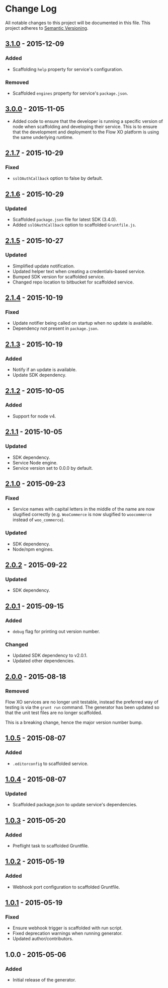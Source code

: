 # Change Log
All notable changes to this project will be documented in this file.
This project adheres to [Semantic Versioning](http://semver.org/).

## [3.1.0] - 2015-12-09
### Added
- Scaffolding `help` property for service's configuration.

### Removed
- Scaffolded `engines` property for service's `package.json`.

## [3.0.0] - 2015-11-05
- Added code to ensure that the developer is running a specific version of node when scaffolding and developing their service. This is to ensure that the development and deployment to the Flow XO platform is using the same underlying runtime.

## [2.1.7] - 2015-10-29
### Fixed
- `sslOAuthCallback` option to false by default.

## [2.1.6] - 2015-10-29
### Updated
- Scaffolded `package.json` file for latest SDK (3.4.0).
- Added `sslOAuthCallback` option to scaffolded `Gruntfile.js`.

## [2.1.5] - 2015-10-27
### Updated
- Simplified update notification.
- Updated helper text when creating a credentials-based service.
- Bumped SDK version for scaffolded service.
- Changed repo location to bitbucket for scaffolded service.

## [2.1.4] - 2015-10-19
### Fixed
- Update notifier being called on startup when no update is available.
- Dependency not present in `package.json`.

## [2.1.3] - 2015-10-19
### Added
- Notify if an update is available.
- Update SDK dependency.

## [2.1.2] - 2015-10-05
### Added
- Support for node v4.

## [2.1.1] - 2015-10-05
### Updated
- SDK dependency.
- Service Node engine.
- Service version set to 0.0.0 by default.

## [2.1.0] - 2015-09-23
### Fixed
- Service names with capital letters in the middle of the name are now slugified correctly (e.g. `WooCommerce` is now slugified to `woocommerce` instead of `woo_commerce`).

### Updated
- SDK dependency.
- Node/npm engines.

## [2.0.2] - 2015-09-22
### Updated
- SDK dependency.

## [2.0.1] - 2015-09-15
### Added
- `debug` flag for printing out version number.

### Changed
- Updated SDK dependency to v2.0.1.
- Updated other dependencies.

## [2.0.0] - 2015-08-18
### Removed
Flow XO services are no longer unit testable, instead the preferred way of testing is via the `grunt run` command. The generator has been updated so that the unit test files are no longer scaffolded.

This is a breaking change, hence the major version number bump.

## [1.0.5] - 2015-08-07
### Added
- `.editorconfig` to scaffolded service.

## [1.0.4] - 2015-08-07
### Updated
- Scaffolded package.json to update service's dependencies.

## [1.0.3] - 2015-05-20
### Added
- Preflight task to scaffolded Gruntfile.

## [1.0.2] - 2015-05-19
### Added
- Webhook port configuration to scaffolded Gruntfile.

## [1.0.1] - 2015-05-19
### Fixed
- Ensure webhook trigger is scaffolded with run script.
- Fixed deprecation warnings when running generator.
- Updated author/contributors.

## 1.0.0 - 2015-05-06
### Added
- Initial release of the generator.

[3.1.0]: https://github.com/flowxo/generator-flowxo/compare/v3.0.0...v3.1.0
[3.0.0]: https://github.com/flowxo/generator-flowxo/compare/v2.1.7...v3.0.0
[2.1.7]: https://github.com/flowxo/generator-flowxo/compare/v2.1.6...v2.1.7
[2.1.6]: https://github.com/flowxo/generator-flowxo/compare/v2.1.5...v2.1.6
[2.1.5]: https://github.com/flowxo/generator-flowxo/compare/v2.1.4...v2.1.5
[2.1.4]: https://github.com/flowxo/generator-flowxo/compare/v2.1.3...v2.1.4
[2.1.3]: https://github.com/flowxo/generator-flowxo/compare/v2.1.2...v2.1.3
[2.1.2]: https://github.com/flowxo/generator-flowxo/compare/v2.1.1...v2.1.2
[2.1.1]: https://github.com/flowxo/generator-flowxo/compare/v2.1.0...v2.1.1
[2.1.0]: https://github.com/flowxo/generator-flowxo/compare/v2.0.2...v2.1.0
[2.0.2]: https://github.com/flowxo/generator-flowxo/compare/v2.0.1...v2.0.2
[2.0.1]: https://github.com/flowxo/generator-flowxo/compare/v2.0.0...v2.0.1
[2.0.0]: https://github.com/flowxo/generator-flowxo/compare/v1.0.5...v2.0.0
[1.0.5]: https://github.com/flowxo/generator-flowxo/compare/v1.0.4...v1.0.5
[1.0.4]: https://github.com/flowxo/generator-flowxo/compare/v1.0.3...v1.0.4
[1.0.3]: https://github.com/flowxo/generator-flowxo/compare/v1.0.2...v1.0.3
[1.0.2]: https://github.com/flowxo/generator-flowxo/compare/v1.0.1...v1.0.2
[1.0.1]: https://github.com/flowxo/generator-flowxo/compare/v1.0.0...v1.0.1
